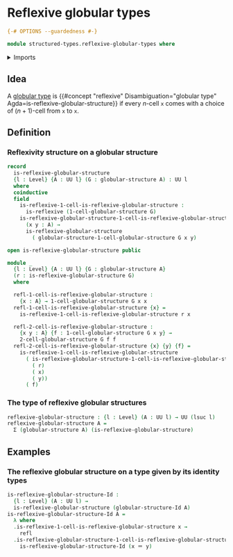 # Reflexive globular types

```agda
{-# OPTIONS --guardedness #-}

module structured-types.reflexive-globular-types where
```

<details><summary>Imports</summary>

```agda
open import foundation.binary-relations
open import foundation.dependent-pair-types
open import foundation.identity-types
open import foundation.universe-levels

open import structured-types.globular-types
```

</details>

## Idea

A [globular type](structured-types.globular-types.md) is
{{#concept "reflexive" Disambiguation="globular type" Agda=is-reflexive-globular-structure}}
if every $n$-cell `x` comes with a choice of $(n+1)$-cell from `x` to `x`.

## Definition

### Reflexivity structure on a globular structure

```agda
record
  is-reflexive-globular-structure
  {l : Level} {A : UU l} (G : globular-structure A) : UU l
  where
  coinductive
  field
    is-reflexive-1-cell-is-reflexive-globular-structure :
      is-reflexive (1-cell-globular-structure G)
    is-reflexive-globular-structure-1-cell-is-reflexive-globular-structure :
      (x y : A) →
      is-reflexive-globular-structure
        ( globular-structure-1-cell-globular-structure G x y)

open is-reflexive-globular-structure public

module _
  {l : Level} {A : UU l} {G : globular-structure A}
  (r : is-reflexive-globular-structure G)
  where

  refl-1-cell-is-reflexive-globular-structure :
    {x : A} → 1-cell-globular-structure G x x
  refl-1-cell-is-reflexive-globular-structure {x} =
    is-reflexive-1-cell-is-reflexive-globular-structure r x

  refl-2-cell-is-reflexive-globular-structure :
    {x y : A} {f : 1-cell-globular-structure G x y} →
    2-cell-globular-structure G f f
  refl-2-cell-is-reflexive-globular-structure {x} {y} {f} =
    is-reflexive-1-cell-is-reflexive-globular-structure
      ( is-reflexive-globular-structure-1-cell-is-reflexive-globular-structure
        ( r)
        ( x)
        ( y))
      ( f)
```

### The type of reflexive globular structures

```agda
reflexive-globular-structure : {l : Level} (A : UU l) → UU (lsuc l)
reflexive-globular-structure A =
  Σ (globular-structure A) (is-reflexive-globular-structure)
```

## Examples

### The reflexive globular structure on a type given by its identity types

```agda
is-reflexive-globular-structure-Id :
  {l : Level} (A : UU l) →
  is-reflexive-globular-structure (globular-structure-Id A)
is-reflexive-globular-structure-Id A =
  λ where
  .is-reflexive-1-cell-is-reflexive-globular-structure x →
    refl
  .is-reflexive-globular-structure-1-cell-is-reflexive-globular-structure x y →
    is-reflexive-globular-structure-Id (x ＝ y)
```
